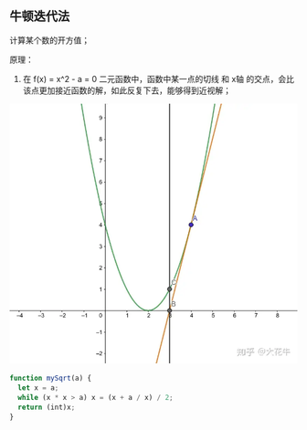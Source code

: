 ## 牛顿迭代法

计算某个数的开方值；

原理：<br/>
1. 在 f(x) = x^2 - a = 0 二元函数中，函数中某一点的切线 和 x轴 的交点，会比该点更加接近函数的解，如此反复下去，能够得到近视解；

<img src="../../images/牛顿迭代法.png" style="background: #fff" />

```javascript
function mySqrt(a) {
  let x = a;
  while (x * x > a) x = (x + a / x) / 2;
  return (int)x;
}
```